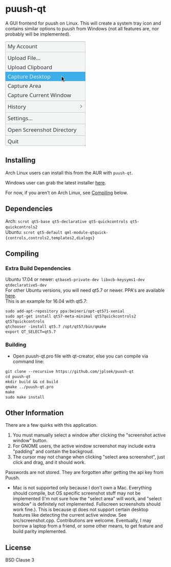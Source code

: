 puush-qt
========
A GUI frontend for puush on Linux. This will create a system tray icon and contains similar options to puush from Windows (not all features are, nor probably will be implemented).

![Screenshot](screenshot.png)

## Installing
Arch Linux users can install this from the AUR with `puush-qt`.  

Windows user can grab the latest installer [here](https://github.com/jplsek/puush-qt/releases).

For now, if you aren't on Arch Linux, see [Compiling](#compiling) below.

## Dependencies
Arch: `scrot qt5-base qt5-declarative qt5-quickcontrols qt5-quickcontrols2`  
Ubuntu: `scrot qt5-default qml-module-qtquick-{controls,controls2,templates2,dialogs}`

## Compiling
### Extra Build Dependencies
Ubuntu 17.04 or newer: `qtbase5-private-dev libxcb-keysyms1-dev qtdeclarative5-dev`  
For other Ubuntu versions, you will need qt5.7 or newer. PPA's are available [here](https://launchpad.net/~beineri/+ppa-packages).  
This is an example for 16.04 with qt5.7:

```
sudo add-apt-repository ppa:beineri/opt-qt571-xenial
sudo apt-get install qt57-meta-minimal qt57quickcontrols2 qt57quickcontrols
qtchooser -install qt5.7 /opt/qt57/bin/qmake
export QT_SELECT=qt5.7
```

### Building

* Open puush-qt.pro file with qt-creator, else you can compile via command line:

```
git clone --recursive https://github.com/jplsek/puush-qt  
cd puush-qt  
mkdir build && cd build  
qmake ../puush-qt.pro  
make  
sudo make install
```

## Other Information
There are a few quirks with this application.  
1. You must manually select a window after clicking the "screenshot active window" button.  
2. For GNOME users, the active window screenshot may include extra "padding" and contain the backgroud.  
3. The cursor may not change when clicking "select area screenshot", just  click and drag, and it should work.

Passwords are not stored. They are forgotten after getting the api key from Puush.

* Mac is not supported only because I don't own a Mac. Everything should compile, but OS specific screenshot stuff may not be implemented (I'm not sure how the "select area" will work, and "select window" is definitely not implemented. Fullscreen screenshots should work fine.). This is because qt does not support certain desktop features like detecting the current active window. See src/screenshot.cpp. Contributions are welcome. Eventually, I may borrow a laptop from a friend, or some other means, to get feature and build parity implemented.

## License
BSD Clause 3
